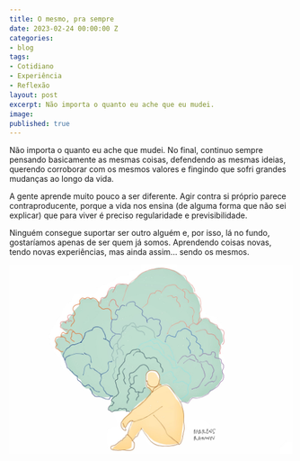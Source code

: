 ```yaml
---
title: O mesmo, pra sempre
date: 2023-02-24 00:00:00 Z
categories:
- blog
tags:
- Cotidiano
- Experiência
- Reflexão
layout: post
excerpt: Não importa o quanto eu ache que eu mudei.
image:
published: true
---
```


Não importa o quanto eu ache que mudei. No final, continuo sempre pensando basicamente as mesmas coisas, defendendo as mesmas ideias, querendo corroborar com os mesmos valores e fingindo que sofri grandes mudanças ao longo da vida.

A gente aprende muito pouco a ser diferente. Agir contra si próprio parece contraproducente, porque a vida nos ensina (de alguma forma que não sei explicar) que para viver é preciso regularidade e previsibilidade.

Ninguém consegue suportar ser outro alguém e, por isso, lá no fundo, gostaríamos apenas de ser quem já somos. Aprendendo coisas novas, tendo novas experiências, mas ainda assim... sendo os mesmos.

<img src="/assets/images/pensar1.jpg">
